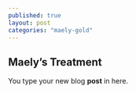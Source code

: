 ```yaml
---
published: true
layout: post
categories: "maely-gold"
---
```


## Maely’s Treatment

You type your new blog **post** in here.
